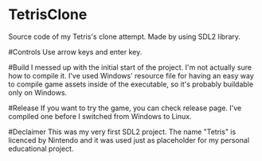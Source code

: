 # TetrisClone
Source code of my Tetris's clone attempt.
Made by using SDL2 library.

#Controls
Use arrow keys and enter key.

#Build
I messed up with the initial start of the project. I'm not actually sure how to compile it.
I've used Windows' resource file for having an easy way to compile game assets inside of the executable, so it's probably buildable only on Windows.

#Release
If you want to try the game, you can check release page. I've compiled one before I switched from Windows to Linux.

#Declaimer
This was my very first SDL2 project. The name "Tetris" is licenced by Nintendo and it was used just as placeholder for my personal educational project. 
